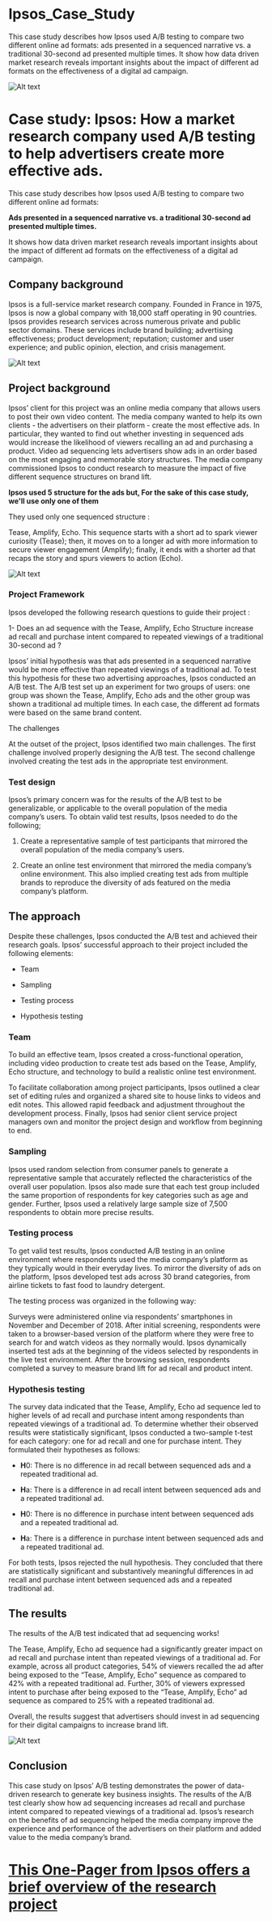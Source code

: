 # Ipsos_Case_Study
This case study describes how Ipsos used A/B testing to compare two different online ad formats: ads presented in a sequenced narrative vs. a traditional 30-second ad presented multiple times. It show how data driven market research reveals important insights about the impact of different ad formats on the effectiveness of a digital ad campaign.

![Alt text](https://github.com/FaizanAhK/Ipsos_Case_Study/blob/main/Images/Screenshot%202025-06-01%20091510.png?raw=true)


# Case study: Ipsos: How a market research company used A/B testing to help advertisers create more effective ads.
This case study describes how Ipsos used A/B testing to compare two different online ad formats: 

**Ads presented in a sequenced narrative vs. a traditional 30-second ad presented multiple times.** 

It shows how data driven market research reveals important insights about the impact of different ad formats on the effectiveness of a digital ad campaign.

## Company background  

Ipsos is a full-service market research company. Founded in France in 1975, Ipsos is now a global company with 18,000 staff operating in 90 countries. Ipsos provides research services across numerous private and public sector domains. These services include brand building; advertising effectiveness; product development; reputation; customer and user experience; and public opinion, election, and crisis management.

![Alt text](https://github.com/FaizanAhK/Ipsos_Case_Study/blob/main/Images/Screenshot%202025-06-01%20091626.png?raw=true)

## Project background

Ipsos’ client for this project was an online media company that allows users to post their own video content. The media company wanted to help its own clients - the advertisers on their platform - create the most effective ads. In particular, they wanted to find out whether investing in sequenced ads would increase the likelihood of viewers recalling an ad and purchasing a product. Video ad sequencing lets advertisers show ads in an order based on the most engaging and memorable story structures. The media company commissioned Ipsos to conduct research to measure the impact of five different sequence structures on brand lift.

**Ipsos used 5 structure for the ads but, For the sake of this case study, we'll use only one of them**

They used only one sequenced structure : 

Tease, Amplify, Echo. This sequence starts with a short ad to spark viewer curiosity (Tease); then, it moves on to a longer ad with more information to secure viewer engagement (Amplify); finally, it ends with a shorter ad that recaps the story and spurs viewers to action (Echo).

![Alt text](https://github.com/FaizanAhK/Ipsos_Case_Study/blob/main/Images/Screenshot%202025-06-01%20091850.png?raw=true)

### Project Framework

Ipsos developed the following research questions to guide their project :

1- Does an ad sequence with the Tease, Amplify, Echo Structure increase ad recall and purchase intent compared to repeated viewings of a traditional 30-second ad ?

Ipsos’ initial hypothesis was that ads presented in a sequenced narrative would be more effective than repeated viewings of a traditional ad. To test this hypothesis for these two advertising approaches, Ipsos conducted an A/B test. The A/B test set up an experiment for two groups of users: one group was shown the Tease, Amplify, Echo ads and the other group was shown a traditional ad multiple times. In each case, the different ad formats were based on the same brand content.

The challenges 

At the outset of the project, Ipsos identified two main challenges. The first challenge involved properly designing the A/B test. The second challenge involved creating the test ads in the appropriate test environment.

### **Test design** 

Ipsos’s primary concern was for the results of the A/B test to be generalizable, or applicable to the overall population of the media company’s users. To obtain valid test results, Ipsos needed to do the following; 

1. Create a representative sample of test participants that mirrored the overall population of the media company’s users.
    
2. Create an online test environment that mirrored the media company’s online environment. This also implied creating test ads from multiple brands to reproduce the diversity of ads featured on the media company’s platform.

## The approach  

Despite these challenges, Ipsos conducted the A/B test and achieved their research goals. Ipsos’ successful approach to their project included the following elements: 

- Team
    
- Sampling 
    
- Testing process
    
- Hypothesis testing

### **Team**

To build an effective team, Ipsos created a cross-functional operation, including video production to create test ads based on the Tease, Amplify, Echo structure, and technology to build a realistic online test environment. 

To facilitate collaboration among project participants, Ipsos outlined a clear set of editing rules and organized a shared site to house links to videos and edit notes. This allowed rapid feedback and adjustment throughout the development process. Finally, Ipsos had senior client service project managers own and monitor the project design and workflow from beginning to end.

### **Sampling**  

Ipsos used random selection from consumer panels to generate a representative sample that accurately reflected the characteristics of the overall user population. Ipsos also made sure that each test group included the same proportion of respondents for key categories such as age and gender. Further, Ipsos used a relatively large sample size of 7,500 respondents to obtain more precise results.

### **Testing process** 

To get valid test results, Ipsos conducted A/B testing in an online environment where respondents used the media company’s platform as they typically would in their everyday lives. To mirror the diversity of ads on the platform, Ipsos developed test ads across 30 brand categories, from airline tickets to fast food to laundry detergent. 

The testing process was organized in the following way: 

Surveys were administered online via respondents’ smartphones in November and December of 2018. After initial screening, respondents were taken to a browser-based version of the platform where they were free to search for and watch videos as they normally would. Ipsos dynamically inserted test ads at the beginning of the videos selected by respondents in the live test environment. After the browsing session, respondents completed a survey to measure brand lift for ad recall and product intent.

### **Hypothesis testing**

The survey data indicated that the Tease, Amplify, Echo ad sequence led to higher levels of ad recall and purchase intent among respondents than repeated viewings of a traditional ad. To determine whether their observed results were statistically significant, Ipsos conducted a two-sample t-test for each category: one for ad recall and one for purchase intent. They formulated their hypotheses as follows: 

- **H**0: There is no difference in ad recall between sequenced ads and a repeated traditional ad. 
    
- **H**a: There is a difference in ad recall intent between sequenced ads and a repeated traditional ad. 
    
- **H**0: There is no difference in purchase intent between sequenced ads and a repeated traditional ad. 
    
- **H**a: There is a difference in purchase intent between sequenced ads and a repeated traditional ad. 
    

For both tests, Ipsos rejected the null hypothesis. They concluded that there are statistically significant and substantively meaningful differences in ad recall and purchase intent between sequenced ads and a repeated traditional ad.

## The results  

The results of the A/B test indicated that ad sequencing works!  

The Tease, Amplify, Echo ad sequence had a significantly greater impact on ad recall and purchase intent than repeated viewings of a traditional ad. For example, across all product categories, 54% of viewers recalled the ad after being exposed to the “Tease, Amplify, Echo” sequence as compared to 42% with a repeated traditional ad. Further, 30% of viewers expressed intent to purchase after being exposed to the “Tease, Amplify, Echo” ad sequence as compared to 25% with a repeated traditional ad.

Overall, the results suggest that advertisers should invest in ad sequencing for their digital campaigns to increase brand lift. 

![Alt text](https://github.com/FaizanAhK/Ipsos_Case_Study/blob/main/Images/Screenshot%202025-06-01%20092849.png?raw=true)

## Conclusion 

This case study on Ipsos’ A/B testing demonstrates the power of data-driven research to generate key business insights. The results of the A/B test clearly show how ad sequencing increases ad recall and purchase intent compared to repeated viewings of a traditional ad. Ipsos’s research on the benefits of ad sequencing helped the media company improve the experience and performance of the advertisers on their platform and added value to the media company’s brand.

# [This One-Pager from Ipsos offers a brief overview of the research project](https://github.com/FaizanAhK/Ipsos_Case_Study/blob/5777a60bf5535dedd75a94cf106d7c2cf351ce8d/assets/Ipsos%20YouTube%20Ad%20Effectiveness.pdf)  

